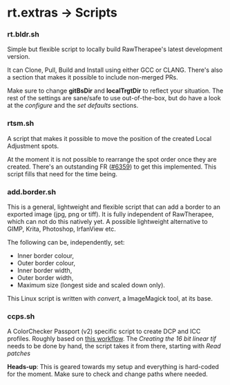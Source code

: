 # rt.extras -> Scripts

### rt.bldr.sh

Simple but flexible script to locally build RawTherapee's latest development version.

It can Clone, Pull, Build and Install using either GCC or CLANG. There's also a section that makes it possible to include non-merged PRs.

Make sure to change **gitBsDir** and **localTrgtDir** to reflect your situation. The rest of the settings are sane/safe to use out-of-the-box, but do have a look at the *configure* and the *set defaults* sections.

### rtsm.sh

A script that makes it possible to move the position of the created Local Adjustment spots.

At the moment it is not possible to rearrange the spot order once they are created. There's an outstanding FR ([#6359](https://github.com/Beep6581/RawTherapee/issues/6359)) to get this implemented. This script fills that need for the time being.

### add.border.sh

This is a general, lightweight and flexible script that can add a border to an exported image (jpg, png or tiff). It is fully independent of RawTherapee, which can not do this natively yet. A possible lightweight alternative to GIMP, Krita, Photoshop, IrfanView etc.

The following can be, independently, set: 
- Inner border colour,
- Outer border colour,
- Inner border width,
- Outer border width,
- Maximum size (longest side and scaled down only).

This Linux script is written with *convert*, a ImageMagick tool, at its base.

### ccps.sh

A ColorChecker Passport (v2) specific script to create DCP and ICC profiles. Roughly based on [this workflow](https://discuss.pixls.us/t/warning-auto-selected-neutral-patch-d02/25538/17). The *Creating the 16 bit linear tif* needs to be done by hand, the script takes it from there, starting with *Read patches*

**Heads-up**: This is geared towards my setup and everything is hard-coded for the moment. Make sure to check and change paths where needed.

